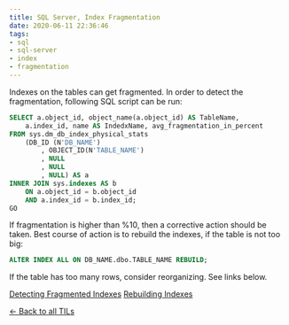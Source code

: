 ```yaml
---
title: SQL Server, Index Fragmentation
date: 2020-06-11 22:36:46
tags:
- sql
- sql-server
- index
- fragmentation
---
```


Indexes on the tables can get fragmented. In order to detect the fragmentation, following SQL script can be run:

```sql
SELECT a.object_id, object_name(a.object_id) AS TableName,
    a.index_id, name AS IndedxName, avg_fragmentation_in_percent
FROM sys.dm_db_index_physical_stats
    (DB_ID (N'DB_NAME')
        , OBJECT_ID(N'TABLE_NAME')
        , NULL
        , NULL
        , NULL) AS a
INNER JOIN sys.indexes AS b
    ON a.object_id = b.object_id
    AND a.index_id = b.index_id;
GO
```

If fragmentation is higher than %10, then a corrective action should be taken.
Best course of action is to rebuild the indexes, if the table is not too big:

```sql
ALTER INDEX ALL ON DB_NAME.dbo.TABLE_NAME REBUILD;
```

If the table has too many rows, consider reorganizing. See links below.

[Detecting Fragmented Indexes](https://docs.microsoft.com/en-us/sql/relational-databases/indexes/reorganize-and-rebuild-indexes?view=sql-server-ver15)
[Rebuilding Indexes](https://docs.microsoft.com/en-us/sql/t-sql/statements/alter-index-transact-sql?view=sql-server-ver15#rebuilding-indexes)

[<- Back to all TILs](../../../05/19/til/)